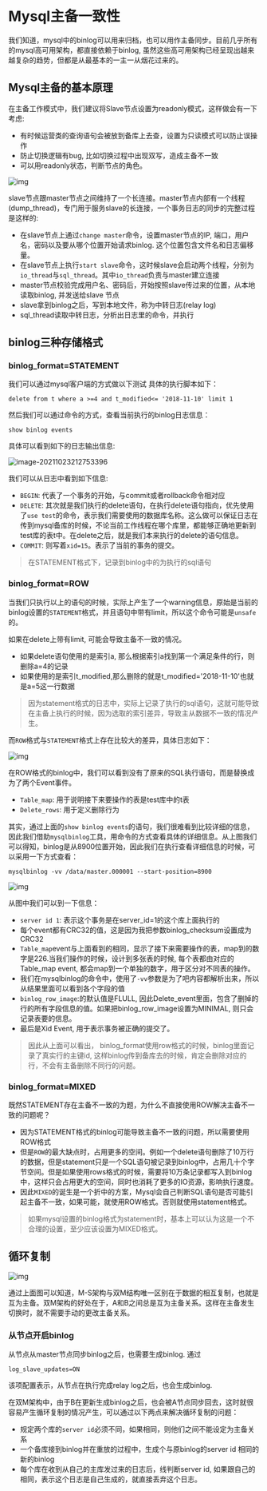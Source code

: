 # Mysql主备一致性

我们知道，mysql中的binlog可以用来归档，也可以用作主备同步。目前几乎所有的mysql高可用架构，都直接依赖于binlog, 虽然这些高可用架构已经呈现出越来越复杂的趋势，但都是从最基本的一主一从烟花过来的。



## Mysql主备的基本原理

在主备工作模式中，我们建议将Slave节点设置为readonly模式，这样做会有一下考虑:

- 有时候运营类的查询语句会被放到备库上去查，设置为只读模式可以防止误操作
- 防止切换逻辑有bug, 比如切换过程中出现双写，造成主备不一致
- 可以用readonly状态，判断节点的角色。

![img](.\a66c154c1bc51e071dd2cc8c1d6ca6a3.png)

slave节点跟master节点之间维持了一个长连接。master节点内部有一个线程(dump_thread)，专门用于服务slave的长连接，一个事务日志的同步的完整过程是这样的:

- 在slave节点上通过`change master`命令，设置master节点的IP, 端口，用户名，密码以及要从哪个位置开始请求binlog. 这个位置包含文件名和日志偏移量。
- 在slave节点上执行`start slave`命令，这时候slave会启动两个线程，分别为`io_thread`与`sql_thread`。其中`io_thread`负责与master建立连接
- master节点校验完成用户名、密码后，开始按照slave传过来的位置，从本地读取binlog, 并发送给slave 节点
- slave拿到binlog之后，写到本地文件，称为中转日志(relay log)
- sql_thread读取中转日志，分析出日志里的命令，并执行

## binlog三种存储格式

### binlog_format=STATEMENT

我们可以通过mysql客户端的方式做以下测试 具体的执行脚本如下：

```mysql
delete from t where a >=4 and t_modified<= '2018-11-10' limit 1
```

然后我们可以通过命令的方式，查看当前执行的binlog日志信息：

```mysql
show binlog events
```

具体可以看到如下的日志输出信息:

![image-20211023212753396](.\image-20211023212753396.png)

我们可以从日志中看到如下信息:

- `BEGIN`: 代表了一个事务的开始，与commit或者rollback命令相对应
- `DELETE`: 其次就是我们执行的delete语句，在执行delete语句指向，优先使用了`use test`的命令，表示我们需要使用的数据库名称。这么做可以保证日志在传到mysql备库的时候，不论当前工作线程在哪个库里，都能够正确地更新到test库的表t中。在delete之后，就是我们本来执行的delete的语句信息。
- `COMMIT`: 则写着`xid=15`。表示了当前的事务的提交。

> 在STATEMENT格式下，记录到binlog中的为执行的sql语句

### binlog_format=ROW

当我们只执行以上的语句的时候，实际上产生了一个warning信息，原始是当前的binlog设置的`STATEMENT`格式，并且语句中带有limit，所以这个命令可能是`unsafe`的。

如果在delete上带有limit, 可能会导致主备不一致的情况。

-  如果delete语句使用的是索引a, 那么根据索引a找到第一个满足条件的行，则删除a=4的记录
- 如果使用的是索引t_modified,那么删除的就是t_modified='2018-11-10'也就是a=5这一行数据

> 因为statement格式的日志中，实际上记录了执行的sql语句，这就可能导致在主备上执行的时候，因为选取的索引差异，导致主从数据不一致的情况产生。

而`ROW`格式与`STATEMENT`格式上存在比较大的差异，具体日志如下：

![img](.\d67a38db154afff610ae3bb64e266826.png)

在ROW格式的binlog中，我们可以看到没有了原来的SQL执行语句，而是替换成为了两个Event事件。

- `Table_map`: 用于说明接下来要操作的表是test库中的t表
- `Delete_rows`: 用于定义删除行为

其实，通过上面的`show binlog events`的语句，我们很难看到比较详细的信息，因此我们借助`mysqlbinlog`工具，用命令的方式查看具体的详细信息。从上图我们可以得知，binlog是从8900位置开始，因此我们在执行查看详细信息的时候，可以采用一下方式查看：

```mysql
mysqlbinlog -vv /data/master.000001 --start-position=8900
```

![img](.\c342cf480d23b05d30a294b114cebfc2.png)

从图中我们可以到一下信息：

- `server id 1`: 表示这个事务是在server_id=1的这个库上面执行的
- 每个event都有CRC32的值，这是因为我把参数binlog_checksum设置成为CRC32
- `Table_map`event与上面看到的相同，显示了接下来需要操作的表，map到的数字是226.当我们操作的时候，设计到多张表的时候, 每个表都由对应的Table_map event, 都会map到一个单独的数字，用于区分对不同表的操作。
- 我们在mysqlbinlog的命令中，使用了`-vv`参数是为了吧内容都解析出来，所以从结果里面可以看到各个字段的值
- `binlog_row_image`:的默认值是FLULL, 因此Delete_event里面，包含了删掉的行的所有字段信息的值。如果把binlog_row_image设置为MINIMAL, 则只会记录表要的信息。
- 最后是Xid Event, 用于表示事务被正确的提交了。

> 因此从上面可以看出， binlog_format使用row格式的时候，binlog里面记录了真实行的主键id, 这样binlog传到备库去的时候，肯定会删除对应的行，不会有主备删除不同行的问题。

### binlog_format=MIXED

既然STATEMENT存在主备不一致的为题，为什么不直接使用ROW解决主备不一致的问题呢？

- 因为STATEMENT格式的binlog可能导致主备不一致的问题，所以需要使用ROW格式
- 但是`ROW`的最大缺点时，占用更多的空间。例如一个delete语句删除了10万行的数据，但是statement只是一个SQL语句被记录到binlog中，占用几十个字节空间。但是如果使用rows格式的时候，需要将10万条记录都写入到binlog中，这样只会占用更大的空间，同时也消耗了更多的IO资源，影响执行速度。
- 因此`MIXED`的诞生是一个折中的方案，Mysql会自己判断SQL语句是否可能引起主备不一致，如果可能，就使用ROW格式。否则就使用statement格式。

> 如果mysql设置的binlog格式为statement时，基本上可以认为这是一个不合理的设置，至少应该设置为MIXED格式。

## 循环复制

![img](.\20ad4e163115198dc6cf372d5116c956.png)

通过上面图可以知道，M-S架构与双M结构唯一区别在于数据的相互复制，也就是互为主备。双M架构的好处在于，A和B之间总是互为主备关系。这样在主备发生切换时，就不需要手动的更改主备关系。

### 从节点开启binlog

从节点从master节点同步binlog之后，也需要生成binlog. 通过

```mysql
log_slave_updates=ON
```

该项配置表示，从节点在执行完成relay log之后，也会生成binlog.

在双M架构中，由于B在更新生成binlog之后，也会被A节点同步回去，这时就很容易产生循环复制的情况产生，可以通过以下两点来解决循环复制的问题：

- 规定两个库的`server id`必须不同，如果相同，则他们之间不能设定为主备关系
- 一个备库接到binlog并在重放的过程中，生成个与原binlog的server id 相同的新的binlog
- 每个库在收到从自己的主库发过来的日志后，线判断server id, 如果跟自己的相同，表示这个日志是自己生成的，就直接丢弃这个日志。
